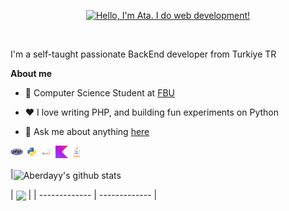 <p align="center"><a href="https://aberdayy.github.io"><img width="80%" alt="Hello, I'm Ata. I do web development!" src="./assets/gh-readme-header.png" /></a></p>

<br />

I'm a self-taught passionate BackEnd developer from Turkiye TR

**About me**

- 💼 Computer Science Student at [FBU](http://fbu.edu.tr/)

- ❤️ I love writing PHP, and building fun experiments on Python

- 💬 Ask me about anything [here](https://github.com/aberdayy/aberdayy/issues)

<code><img height="20" alt="php" src="https://raw.githubusercontent.com/github/explore/80688e429a7d4ef2fca1e82350fe8e3517d3494d/topics/php/php.png"></code>
<code><img height="20" alt="python" src="https://raw.githubusercontent.com/github/explore/80688e429a7d4ef2fca1e82350fe8e3517d3494d/topics/python/python.png"></code>
<code><img height="20" alt="mysql" src="https://raw.githubusercontent.com/github/explore/80688e429a7d4ef2fca1e82350fe8e3517d3494d/topics/mysql/mysql.png"></code>
<code><img height="20" alt="kotlin" src="https://raw.githubusercontent.com/github/explore/5c058a388828bb5fde0bcafd4bc867b5bb3f26f3/topics/kotlin/kotlin.png"></code>
<code><img height="20" alt="java" src="https://raw.githubusercontent.com/github/explore/80688e429a7d4ef2fca1e82350fe8e3517d3494d/topics/java/java.png"></code>    


|<img align="center" src="https://github-readme-stats-two-delta-47.vercel.app/api?username=aberdayy&show_icons=true&include_all_commits=true&theme=buefy&hide_border=true" alt="Aberdayy's github stats" />

| <a href="https://github.com/aberdayy/github-readme-stats"><img align="center" src="https://github-readme-stats-two-delta-47.vercel.app/api/top-langs/?username=aberdayy&layout=compact&theme=buefy&hide_border=true" /></a> |
| ------------- | ------------- |

<!--
**aberdayy/aberdayy** is a ✨ _special_ ✨ repository because its `README.md` (this file) appears on your GitHub profile.

Here are some ideas to get you started:

- 🔭 I’m currently working on ...
- 🌱 I’m currently learning ...
- 👯 I’m looking to collaborate on ...
- 🤔 I’m looking for help with ...
- 💬 Ask me about ...
- 📫 How to reach me: ...
- 😄 Pronouns: ...
- ⚡ Fun fact: ...
-->

